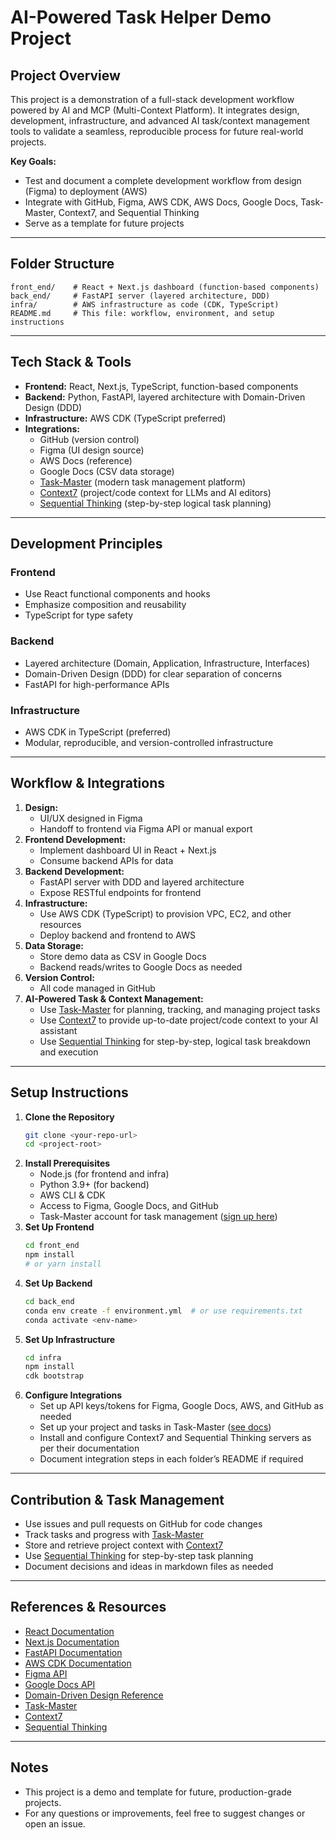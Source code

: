 # AI-Powered Task Helper Demo Project

## Project Overview
This project is a demonstration of a full-stack development workflow powered by AI and MCP (Multi-Context Platform). It integrates design, development, infrastructure, and advanced AI task/context management tools to validate a seamless, reproducible process for future real-world projects.

**Key Goals:**
- Test and document a complete development workflow from design (Figma) to deployment (AWS)
- Integrate with GitHub, Figma, AWS CDK, AWS Docs, Google Docs, Task-Master, Context7, and Sequential Thinking
- Serve as a template for future projects

---

## Folder Structure
```
front_end/    # React + Next.js dashboard (function-based components)
back_end/     # FastAPI server (layered architecture, DDD)
infra/        # AWS infrastructure as code (CDK, TypeScript)
README.md     # This file: workflow, environment, and setup instructions
```

---

## Tech Stack & Tools
- **Frontend:** React, Next.js, TypeScript, function-based components
- **Backend:** Python, FastAPI, layered architecture with Domain-Driven Design (DDD)
- **Infrastructure:** AWS CDK (TypeScript preferred)
- **Integrations:**
  - GitHub (version control)
  - Figma (UI design source)
  - AWS Docs (reference)
  - Google Docs (CSV data storage)
  - [Task-Master](https://www.task-master.dev/) (modern task management platform)
  - [Context7](https://github.com/upstash/context7) (project/code context for LLMs and AI editors)
  - [Sequential Thinking](https://github.com/modelcontextprotocol/servers/tree/main/src/sequentialthinking) (step-by-step logical task planning)

---

## Development Principles
### Frontend
- Use React functional components and hooks
- Emphasize composition and reusability
- TypeScript for type safety

### Backend
- Layered architecture (Domain, Application, Infrastructure, Interfaces)
- Domain-Driven Design (DDD) for clear separation of concerns
- FastAPI for high-performance APIs

### Infrastructure
- AWS CDK in TypeScript (preferred)
- Modular, reproducible, and version-controlled infrastructure

---

## Workflow & Integrations
1. **Design:**
   - UI/UX designed in Figma
   - Handoff to frontend via Figma API or manual export
2. **Frontend Development:**
   - Implement dashboard UI in React + Next.js
   - Consume backend APIs for data
3. **Backend Development:**
   - FastAPI server with DDD and layered architecture
   - Expose RESTful endpoints for frontend
4. **Infrastructure:**
   - Use AWS CDK (TypeScript) to provision VPC, EC2, and other resources
   - Deploy backend and frontend to AWS
5. **Data Storage:**
   - Store demo data as CSV in Google Docs
   - Backend reads/writes to Google Docs as needed
6. **Version Control:**
   - All code managed in GitHub
7. **AI-Powered Task & Context Management:**
   - Use [Task-Master](https://www.task-master.dev/) for planning, tracking, and managing project tasks
   - Use [Context7](https://github.com/upstash/context7) to provide up-to-date project/code context to your AI assistant
   - Use [Sequential Thinking](https://github.com/modelcontextprotocol/servers/tree/main/src/sequentialthinking) for step-by-step, logical task breakdown and execution

---

## Setup Instructions
1. **Clone the Repository**
   ```sh
   git clone <your-repo-url>
   cd <project-root>
   ```
2. **Install Prerequisites**
   - Node.js (for frontend and infra)
   - Python 3.9+ (for backend)
   - AWS CLI & CDK
   - Access to Figma, Google Docs, and GitHub
   - Task-Master account for task management ([sign up here](https://www.task-master.dev/))
3. **Set Up Frontend**
   ```sh
   cd front_end
   npm install
   # or yarn install
   ```
4. **Set Up Backend**
   ```sh
   cd back_end
   conda env create -f environment.yml  # or use requirements.txt
   conda activate <env-name>
   ```
5. **Set Up Infrastructure**
   ```sh
   cd infra
   npm install
   cdk bootstrap
   ```
6. **Configure Integrations**
   - Set up API keys/tokens for Figma, Google Docs, AWS, and GitHub as needed
   - Set up your project and tasks in Task-Master ([see docs](https://www.task-master.dev/))
   - Install and configure Context7 and Sequential Thinking servers as per their documentation
   - Document integration steps in each folder’s README if required

---

## Contribution & Task Management
- Use issues and pull requests on GitHub for code changes
- Track tasks and progress with [Task-Master](https://www.task-master.dev/)
- Store and retrieve project context with [Context7](https://github.com/upstash/context7)
- Use [Sequential Thinking](https://github.com/modelcontextprotocol/servers/tree/main/src/sequentialthinking) for step-by-step task planning
- Document decisions and ideas in markdown files as needed

---

## References & Resources
- [React Documentation](https://react.dev/)
- [Next.js Documentation](https://nextjs.org/docs)
- [FastAPI Documentation](https://fastapi.tiangolo.com/)
- [AWS CDK Documentation](https://docs.aws.amazon.com/cdk/latest/guide/home.html)
- [Figma API](https://www.figma.com/developers/api)
- [Google Docs API](https://developers.google.com/docs/api)
- [Domain-Driven Design Reference](https://dddcommunity.org/)
- [Task-Master](https://www.task-master.dev/)
- [Context7](https://github.com/upstash/context7)
- [Sequential Thinking](https://github.com/modelcontextprotocol/servers/tree/main/src/sequentialthinking)

---

## Notes
- This project is a demo and template for future, production-grade projects.
- For any questions or improvements, feel free to suggest changes or open an issue.